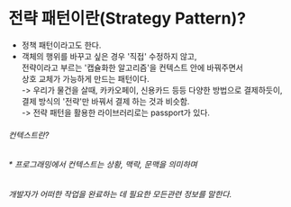 # 전략 패턴이란(Strategy Pattern)?
* 정책 패턴이라고도 한다.
* 객체의 행위를 바꾸고 싶은 경우 '직접' 수정하지 않고,   
  전략이라고 부르는 '캡슐화한 알고리즘'을 컨텍스트 안에 바꿔주면서   
  상호 교체가 가능하게 만드는 패턴이다.   
-> 우리가 물건을 살때, 카카오페이, 신용카드 등등 다양한 방법으로 결제하듯이,   
   결제 방식의 '전략'만 바꿔서 결제 하는 것과 비슷함.   
-> 전략 패턴을 활용한 라이브러리로는 passport가 있다.
###### 컨텍스트란?
###### * 프로그래밍에서 컨텍스트는 상황, 맥락, 문맥을 의미하며          
######   개발자가 어떠한 작업을 완료하는 데 필요한 모든관련 정보를 말한다. 
